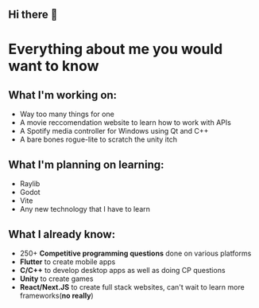 ## Hi there 👋

<!--
**dunKey3/dunKey3** is a ✨ _special_ ✨ repository because its `README.md` (this file) appears on your GitHub profile.

Here are some ideas to get you started:

- 🔭 I’m currently working on ...
- 🌱 I’m currently learning ...
- 👯 I’m looking to collaborate on ...
- 🤔 I’m looking for help with ...
- 💬 Ask me about ...
- 📫 How to reach me: ...
- 😄 Pronouns: ...
- ⚡ Fun fact: ...
-->

# Everything about me you would want to know

## What I'm working on:
- Way too many things for one
- A movie reccomendation website to learn how to work with APIs
- A Spotify media controller for Windows using Qt and C++
- A bare bones rogue-lite to scratch the unity itch

## What I'm planning on learning:
- Raylib
- Godot
- Vite
- Any new technology that I have to learn

## What I already know:
- 250+ **Competitive programming questions** done on various platforms
- **Flutter** to create mobile apps
- **C/C++** to develop desktop apps as well as doing CP questions
- **Unity** to create games
- **React/Next.JS** to create full stack websites, can't wait to learn more frameworks(**no really**) 
